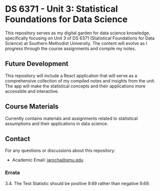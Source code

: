 # DS 6371 - Unit 3: Statistical Foundations for Data Science

This repository serves as my digital garden for data science knowledge, specifically focusing on Unit 3 of DS 6371 (Statistical Foundations for Data Science) at Southern Methodist University. The content will evolve as I progress through the course assignments and compile my notes.

## Future Development

This repository will include a React application that will serve as a comprehensive collection of my compiled notes and insights from the unit. The app will make the statistical concepts and their applications more accessible and interactive.

## Course Materials

Currently contains materials and assignments related to statistical assumptions and their applications in data science.

## Contact

For any questions or discussions about this repository:
- Academic Email: jarocha@smu.edu

### Errata

3.4. The Test Statistic should be positive 9.69 rather than negative 9.69.
